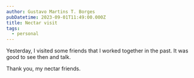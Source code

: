 ```yaml
---
author: Gustavo Martins T. Borges
pubDatetime: 2023-09-01T11:49:00.000Z
title: Nectar visit
tags:
  - personal
---
```


Yesterday, I visited some friends that I worked together in the past. It was
good to see then and talk.

Thank you, my nectar friends.
